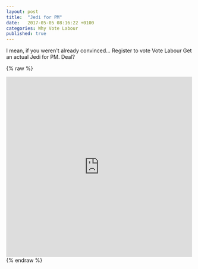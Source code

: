 ```yaml
---
layout: post
title:  "Jedi for PM"
date:   2017-05-05 08:16:22 +0100
categories: Why Vote Labour
published: true
---
```


I mean, if you weren't already convinced...
Register to vote
Vote Labour
Get an actual Jedi for PM.
Deal?

{% raw %}
<iframe src="https://www.facebook.com/plugins/post.php?href=https%3A%2F%2Fwww.facebook.com%2Fgyst.uk%2Fposts%2F477729839285254&width=500" width="500" height="486" style="border:none;overflow:hidden" scrolling="no" frameborder="0" allowTransparency="true"></iframe>
{% endraw %}